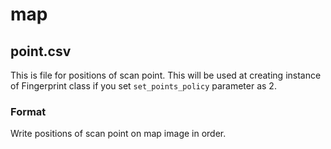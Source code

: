 # map
## point.csv
This is file for positions of scan point.
This will be used at creating instance of Fingerprint class if you set `set_points_policy` parameter as 2.

### Format
Write positions of scan point on map image in order.
